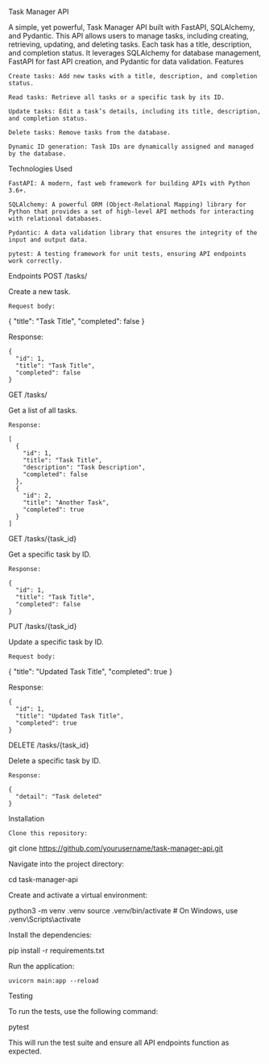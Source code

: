 Task Manager API

A simple, yet powerful, Task Manager API built with FastAPI, SQLAlchemy, and Pydantic. This API allows users to manage tasks, including creating, retrieving, updating, and deleting tasks. Each task has a title, description, and completion status. It leverages SQLAlchemy for database management, FastAPI for fast API creation, and Pydantic for data validation.
Features

    Create tasks: Add new tasks with a title, description, and completion status.

    Read tasks: Retrieve all tasks or a specific task by its ID.

    Update tasks: Edit a task’s details, including its title, description, and completion status.

    Delete tasks: Remove tasks from the database.

    Dynamic ID generation: Task IDs are dynamically assigned and managed by the database.

Technologies Used

    FastAPI: A modern, fast web framework for building APIs with Python 3.6+.

    SQLAlchemy: A powerful ORM (Object-Relational Mapping) library for Python that provides a set of high-level API methods for interacting with relational databases.

    Pydantic: A data validation library that ensures the integrity of the input and output data.

    pytest: A testing framework for unit tests, ensuring API endpoints work correctly.

Endpoints
POST /tasks/

Create a new task.

    Request body:

{
  "title": "Task Title",
  "completed": false
}

Response:

    {
      "id": 1,
      "title": "Task Title",
      "completed": false
    }

GET /tasks/

Get a list of all tasks.

    Response:

    [
      {
        "id": 1,
        "title": "Task Title",
        "description": "Task Description",
        "completed": false
      },
      {
        "id": 2,
        "title": "Another Task",
        "completed": true
      }
    ]

GET /tasks/{task_id}

Get a specific task by ID.

    Response:

    {
      "id": 1,
      "title": "Task Title",
      "completed": false
    }

PUT /tasks/{task_id}

Update a specific task by ID.

    Request body:

{
  "title": "Updated Task Title",
  "completed": true
}

Response:

    {
      "id": 1,
      "title": "Updated Task Title",
      "completed": true
    }

DELETE /tasks/{task_id}

Delete a specific task by ID.

    Response:

    {
      "detail": "Task deleted"
    }

Installation

    Clone this repository:

git clone https://github.com/yourusername/task-manager-api.git

Navigate into the project directory:

cd task-manager-api

Create and activate a virtual environment:

python3 -m venv .venv
source .venv/bin/activate  # On Windows, use .venv\Scripts\activate

Install the dependencies:

pip install -r requirements.txt

Run the application:

    uvicorn main:app --reload

Testing

To run the tests, use the following command:

pytest

This will run the test suite and ensure all API endpoints function as expected.

